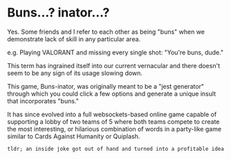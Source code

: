 # Buns...? inator...?
Yes. Some friends and I refer to each other as being "buns" when we demonstrate lack of skill in any particular area.

e.g. Playing VALORANT and missing every single shot: "You're buns, dude."

This term has ingrained itself into our current vernacular and there doesn't seem to be any sign of its usage slowing down.

This game, Buns-inator, was originally meant to be a "jest generator" through which you could click a few options and generate a unique insult that incorporates "buns."

It has since evolved into a full websockets-based online game capable of supporting a lobby of two teams of 5 where both teams compete to create the most interesting, or hilarious combination of words in a party-like game similar to Cards Against Humanity or Quiplash.

`tldr; an inside joke got out of hand and turned into a profitable idea`
